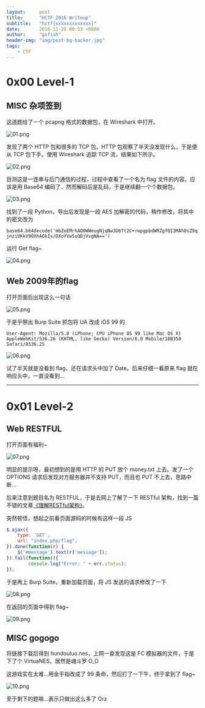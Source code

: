 ```yaml
---
layout:     post
title:      "HCTF 2016 Writeup"
subtitle:   "hctf{xxxxxxxxxxxxx}"
date:       2016-11-28 00:53 +0800
author:     "gsfish"
header-img: "img/post-bg-hacker.jpg"
tags:
    - CTF
---
```



# 0x00 Level-1

## MISC 杂项签到

这道题给了一个 pcapng 格式的数据包，在 Wireshark 中打开。

![01.png](/img/hctf-2016-writeup/01.png)

发现了两个 HTTP 包和很多的 TCP 包，HTTP 包观察了半天没发现什么，于是便从 TCP 包下手。使用 Wireshark 追踪 TCP 流，结果如下所示。

![02.png](/img/hctf-2016-writeup/02.png)

目测这是一连串与后门通信的过程，过程中查看了一个名为 flag 文件的内容。应该是用 Base64 编码了，然而解码后是乱码，于是继续翻一个个数据包。

![03.png](/img/hctf-2016-writeup/03.png)

找到了一段 Python，导出后发现是一段 AES 加解密的代码，稍作修改，将其中的密文改为

`base64.b64decode('mbZoEMrhAO0WWeugNjqNw3U6Tt2C+rwpgpbdWRZgfQI3MAh0sZ9qjnziUKkV90XhAOkIs/OXoYVw5uQDjVvgNA==')`

运行 Get flag~

![04.png](/img/hctf-2016-writeup/04.png)

## Web 2009年的flag

打开页面后出现这么一句话

![05.png](/img/hctf-2016-writeup/05.png)

于是乎祭出 Burp Suite 抓包将 UA 改成 iOS 99 的

`User-Agent: Mozilla/5.0 (iPhone; CPU iPhone OS 99 like Mac OS X) AppleWebKit/536.26 (KHTML, like Gecko) Version/6.0 Mobile/10B350 Safari/8536.25`

![06.png](/img/hctf-2016-writeup/06.png)

试了半天就是没看到 flag，还在请求头中加了 Date。后来仔细一看原来 flag 就在响应头中，一直没看到…

---

# 0x01 Level-2

## Web RESTFUL

打开页面有福利~

![07.png](/img/hctf-2016-writeup/07.png)

明显的提示呀，最初想到的是用 HTTP 的 PUT 放个 money.txt 上去。发了一个 OPTIONS 请求后发现对方服务器并不支持 PUT，而且也 PUT 不上去，思路中断…

后来注意到题目名为 RESTFUL，于是去网上了解了一下 RESTful 架构，找到一篇不错的文章[《理解RESTful架构》](http://www.ruanyifeng.com/blog/2011/09/restful)。

突然顿悟，想起之前看页面源码的时候有这样一段 JS

```js
$.ajax({
	type: 'GET',
	url: "index.php/flag",
}).done(function(r) {
	$('#message').text(r['message']);
}).fail(function(){
    	console.log("Error: " + err.status);
});
```

于是再上 Burp Suite，重新加载页面，将 JS 发送的请求修改了一下

![08.png](/img/hctf-2016-writeup/08.png)

在返回的页面中得到 flag~

![09.png](/img/hctf-2016-writeup/09.png)

## MISC gogogo

将链接下载后得到 hundouluo.nes，上网一查发现这是 FC 模拟器的文件，于是下了个 VirtuaNES。居然是魂斗罗 O_O

这游戏实在太难…用金手指改成了 99 条命，然后打了一下午，终于拿到了 flag~

![10.png](/img/hctf-2016-writeup/10.jpg)

至于剩下的题嘛…表示只做出这么多了 Orz
